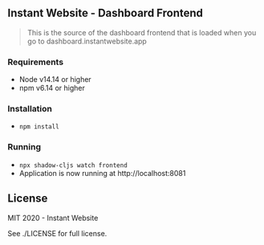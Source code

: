 ## Instant Website - Dashboard Frontend
> This is the source of the dashboard frontend that is loaded when you go to
> dashboard.instantwebsite.app

### Requirements

- Node v14.14 or higher
- npm v6.14 or higher

### Installation

- `npm install`

### Running

- `npx shadow-cljs watch frontend`
- Application is now running at http://localhost:8081

## License

MIT 2020 - Instant Website

See ./LICENSE for full license.
